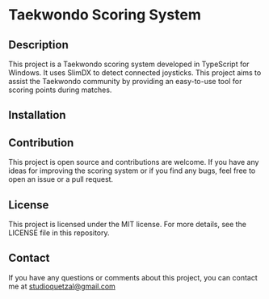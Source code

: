 # Taekwondo Scoring System

## Description

This project is a Taekwondo scoring system developed in TypeScript for Windows. It uses SlimDX to detect connected joysticks. This project aims to assist the Taekwondo community by providing an easy-to-use tool for scoring points during matches.

## Installation

## Contribution

This project is open source and contributions are welcome. If you have any ideas for improving the scoring system or if you find any bugs, feel free to open an issue or a pull request.

## License

This project is licensed under the MIT license. For more details, see the LICENSE file in this repository.

## Contact

If you have any questions or comments about this project, you can contact me at studioquetzal@gmail.com
